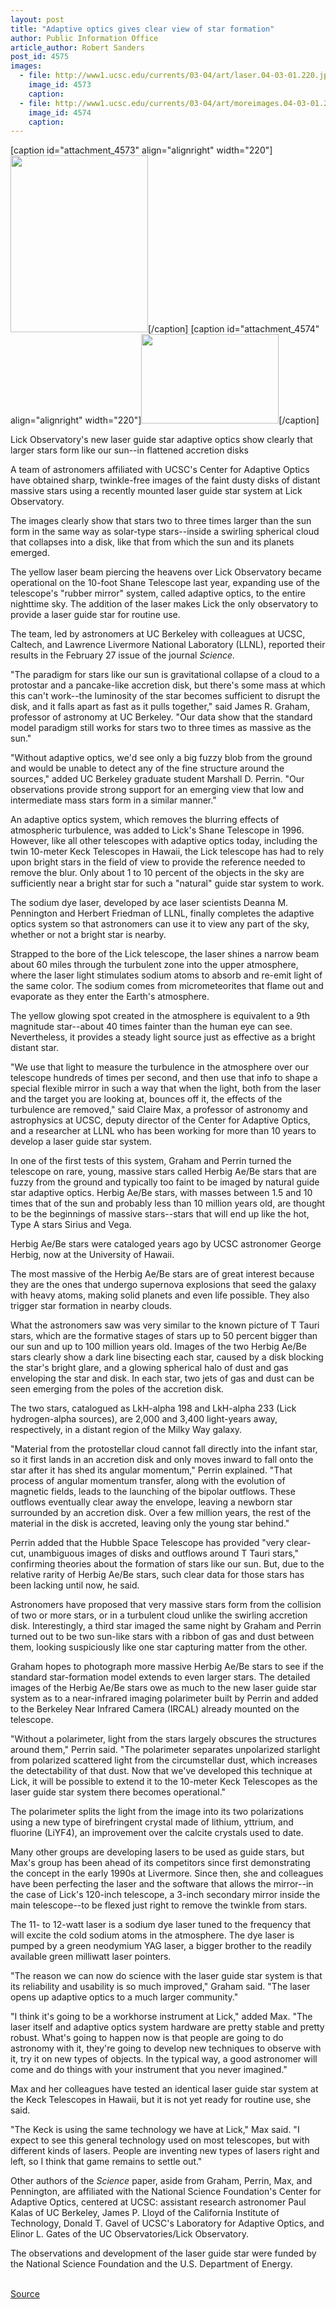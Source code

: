 ```yaml
---
layout: post
title: "Adaptive optics gives clear view of star formation"
author: Public Information Office
article_author: Robert Sanders
post_id: 4575
images:
  - file: http://www1.ucsc.edu/currents/03-04/art/laser.04-03-01.220.jpg
    image_id: 4573
    caption: 
  - file: http://www1.ucsc.edu/currents/03-04/art/moreimages.04-03-01.220.jpg
    image_id: 4574
    caption: 
---
```


[caption id="attachment_4573" align="alignright" width="220"]<a href="http://dev-ucsc-news.pantheonsite.io/wp-content/uploads/2004/03/laser.04-03-01.220.jpg"><img class="size-full wp-image-4573" src="http://dev-ucsc-news.pantheonsite.io/wp-content/uploads/2004/03/laser.04-03-01.220.jpg" alt="" width="220" height="283" /></a>[/caption]
[caption id="attachment_4574" align="alignright" width="220"]<a href="http://dev-ucsc-news.pantheonsite.io/wp-content/uploads/2004/03/moreimages.04-03-01.220.jpg"><img class="size-full wp-image-4574" src="http://dev-ucsc-news.pantheonsite.io/wp-content/uploads/2004/03/moreimages.04-03-01.220.jpg" alt="" width="220" height="143" /></a>[/caption]
<p class="sectionheadblack">
  Lick Observatory's new laser guide star adaptive optics show clearly that larger stars form like our sun--in flattened accretion disks
</p>
<p>
  A team of astronomers affiliated with UCSC's Center for Adaptive Optics have obtained sharp, twinkle-free images of the faint dusty disks of distant massive stars using a recently mounted laser guide star system at Lick Observatory.
</p>
<p>
  The images clearly show that stars two to three times larger than the sun form in the same way as solar-type stars--inside a swirling spherical cloud that collapses into a disk, like that from which the sun and its planets emerged.<br>
</p>
<p>
  The yellow laser beam piercing the heavens over Lick Observatory became operational on the 10-foot Shane Telescope last year, expanding use of the telescope's "rubber mirror" system, called adaptive optics, to the entire nighttime sky. The addition of the laser makes Lick the only observatory to provide a laser guide star for routine use.<br>
</p>
<p>
  The team, led by astronomers at UC Berkeley with colleagues at UCSC, Caltech, and Lawrence Livermore National Laboratory (LLNL), reported their results in the February 27 issue of the journal <i>Science.</i><br>
</p>
<p>
  "The paradigm for stars like our sun is gravitational collapse of a cloud to a protostar and a pancake-like accretion disk, but there's some mass at which this can't work--the luminosity of the star becomes sufficient to disrupt the disk, and it falls apart as fast as it pulls together," said James R. Graham, professor of astronomy at UC Berkeley. "Our data show that the standard model paradigm still works for stars two to three times as massive as the sun."<br>
</p>
<p>
  "Without adaptive optics, we'd see only a big fuzzy blob from the ground and would be unable to detect any of the fine structure around the sources," added UC Berkeley graduate student Marshall D. Perrin. "Our observations provide strong support for an emerging view that low and intermediate mass stars form in a similar manner."<br>
</p>
<p>
  An adaptive optics system, which removes the blurring effects of atmospheric turbulence, was added to Lick's Shane Telescope in 1996. However, like all other telescopes with adaptive optics today, including the twin 10-meter Keck Telescopes in Hawaii, the Lick telescope has had to rely upon bright stars in the field of view to provide the reference needed to remove the blur. Only about 1 to 10 percent of the objects in the sky are sufficiently near a bright star for such a "natural" guide star system to work.<br>
</p>
<p>
  The sodium dye laser, developed by ace laser scientists Deanna M. Pennington and Herbert Friedman of LLNL, finally completes the adaptive optics system so that astronomers can use it to view any part of the sky, whether or not a bright star is nearby.<br>
</p>
<p>
  Strapped to the bore of the Lick telescope, the laser shines a narrow beam about 60 miles through the turbulent zone into the upper atmosphere, where the laser light stimulates sodium atoms to absorb and re-emit light of the same color. The sodium comes from micrometeorites that flame out and evaporate as they enter the Earth's atmosphere.<br>
</p>
<p>
  The yellow glowing spot created in the atmosphere is equivalent to a 9th magnitude star--about 40 times fainter than the human eye can see. Nevertheless, it provides a steady light source just as effective as a bright distant star.<br>
</p>
<p>
  "We use that light to measure the turbulence in the atmosphere over our telescope hundreds of times per second, and then use that info to shape a special flexible mirror in such a way that when the light, both from the laser and the target you are looking at, bounces off it, the effects of the turbulence are removed," said Claire Max, a professor of astronomy and astrophysics at UCSC, deputy director of the Center for Adaptive Optics, and a researcher at LLNL who has been working for more than 10 years to develop a laser guide star system.<br>
</p>
<p>
  In one of the first tests of this system, Graham and Perrin turned the telescope on rare, young, massive stars called Herbig Ae/Be stars that are fuzzy from the ground and typically too faint to be imaged by natural guide star adaptive optics. Herbig Ae/Be stars, with masses between 1.5 and 10 times that of the sun and probably less than 10 million years old, are thought to be the beginnings of massive stars--stars that will end up like the hot, Type A stars Sirius and Vega.
</p>
<p>
  Herbig Ae/Be stars were cataloged years ago by UCSC astronomer George Herbig, now at the University of Hawaii.<br>
</p>
<p>
  The most massive of the Herbig Ae/Be stars are of great interest because they are the ones that undergo supernova explosions that seed the galaxy with heavy atoms, making solid planets and even life possible. They also trigger star formation in nearby clouds.<br>
</p>
<p>
  What the astronomers saw was very similar to the known picture of T Tauri stars, which are the formative stages of stars up to 50 percent bigger than our sun and up to 100 million years old. Images of the two Herbig Ae/Be stars clearly show a dark line bisecting each star, caused by a disk blocking the star's bright glare, and a glowing spherical halo of dust and gas enveloping the star and disk. In each star, two jets of gas and dust can be seen emerging from the poles of the accretion disk.<br>
</p>
<p>
  The two stars, catalogued as LkH-alpha 198 and LkH-alpha 233 (Lick hydrogen-alpha sources), are 2,000 and 3,400 light-years away, respectively, in a distant region of the Milky Way galaxy.<br>
</p>
<p>
  "Material from the protostellar cloud cannot fall directly into the infant star, so it first lands in an accretion disk and only moves inward to fall onto the star after it has shed its angular momentum," Perrin explained. "That process of angular momentum transfer, along with the evolution of magnetic fields, leads to the launching of the bipolar outflows. These outflows eventually clear away the envelope, leaving a newborn star surrounded by an accretion disk. Over a few million years, the rest of the material in the disk is accreted, leaving only the young star behind."<br>
</p>
<p>
  Perrin added that the Hubble Space Telescope has provided "very clear-cut, unambiguous images of disks and outflows around T Tauri stars," confirming theories about the formation of stars like our sun. But, due to the relative rarity of Herbig Ae/Be stars, such clear data for those stars has been lacking until now, he said.<br>
</p>
<p>
  Astronomers have proposed that very massive stars form from the collision of two or more stars, or in a turbulent cloud unlike the swirling accretion disk. Interestingly, a third star imaged the same night by Graham and Perrin turned out to be two sun-like stars with a ribbon of gas and dust between them, looking suspiciously like one star capturing matter from the other.<br>
</p>
<p>
  Graham hopes to photograph more massive Herbig Ae/Be stars to see if the standard star-formation model extends to even larger stars. The detailed images of the Herbig Ae/Be stars owe as much to the new laser guide star system as to a near-infrared imaging polarimeter built by Perrin and added to the Berkeley Near Infrared Camera (IRCAL) already mounted on the telescope.<br>
</p>
<p>
  "Without a polarimeter, light from the stars largely obscures the structures around them," Perrin said. "The polarimeter separates unpolarized starlight from polarized scattered light from the circumstellar dust, which increases the detectability of that dust. Now that we've developed this technique at Lick, it will be possible to extend it to the 10-meter Keck Telescopes as the laser guide star system there becomes operational."<br>
</p>
<p>
  The polarimeter splits the light from the image into its two polarizations using a new type of birefringent crystal made of lithium, yttrium, and fluorine (LiYF4), an improvement over the calcite crystals used to date.<br>
</p>
<p>
  Many other groups are developing lasers to be used as guide stars, but Max's group has been ahead of its competitors since first demonstrating the concept in the early 1990s at Livermore. Since then, she and colleagues have been perfecting the laser and the software that allows the mirror--in the case of Lick's 120-inch telescope, a 3-inch secondary mirror inside the main telescope--to be flexed just right to remove the twinkle from stars.<br>
</p>
<p>
  The 11- to 12-watt laser is a sodium dye laser tuned to the frequency that will excite the cold sodium atoms in the atmosphere. The dye laser is pumped by a green neodymium YAG laser, a bigger brother to the readily available green milliwatt laser pointers.<br>
</p>
<p>
  "The reason we can now do science with the laser guide star system is that its reliability and usability is so much improved," Graham said. "The laser opens up adaptive optics to a much larger community."<br>
</p>
<p>
  "I think it's going to be a workhorse instrument at Lick," added Max. "The laser itself and adaptive optics system hardware are pretty stable and pretty robust. What's going to happen now is that people are going to do astronomy with it, they're going to develop new techniques to observe with it, try it on new types of objects. In the typical way, a good astronomer will come and do things with your instrument that you never imagined."<br>
</p>
<p>
  Max and her colleagues have tested an identical laser guide star system at the Keck Telescopes in Hawaii, but it is not yet ready for routine use, she said.<br>
</p>
<p>
  "The Keck is using the same technology we have at Lick," Max said. "I expect to see this general technology used on most telescopes, but with different kinds of lasers. People are inventing new types of lasers right and left, so I think that game remains to settle out."<br>
</p>
<p>
  Other authors of the <i>Science</i> paper, aside from Graham, Perrin, Max, and Pennington, are affiliated with the National Science Foundation's Center for Adaptive Optics, centered at UCSC: assistant research astronomer Paul Kalas of UC Berkeley, James P. Lloyd of the California Institute of Technology, Donald T. Gavel of UCSC's Laboratory for Adaptive Optics, and Elinor L. Gates of the UC Observatories/Lick Observatory.<br>
</p>
<p>
  The observations and development of the laser guide star were funded by the National Science Foundation and the U.S. Department of Energy.<br>
  <br>
</p>
<p><a href="http://www1.ucsc.edu/currents/03-04/03-01/images.html" title="Permalink to images">Source</a></p>
